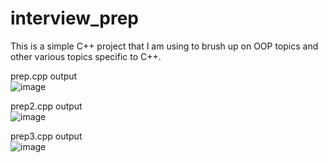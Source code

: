 # interview_prep
This is a simple C++ project that I am using to brush up on OOP topics and other various topics specific to C++.

prep.cpp output </br>
![image](https://user-images.githubusercontent.com/30327564/197651219-d3446bac-f5f8-42b1-afb4-036c1b57262f.png)

prep2.cpp output </br> 
![image](https://user-images.githubusercontent.com/30327564/197841177-5d13bafd-c337-4c0e-bdb1-32101693a4ec.png)

prep3.cpp output </br>
![image](https://user-images.githubusercontent.com/30327564/197857677-467d78e0-b75d-4c92-8793-58d1cf15da31.png)
